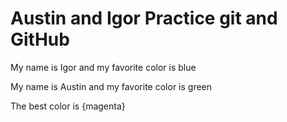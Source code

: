 # Austin and Igor Practice git and GitHub

My name is Igor and my favorite color is blue

My name is Austin and my favorite color is green

The best color is {magenta}
